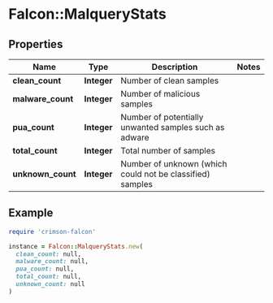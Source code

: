 # Falcon::MalqueryStats

## Properties

| Name | Type | Description | Notes |
| ---- | ---- | ----------- | ----- |
| **clean_count** | **Integer** | Number of clean samples |  |
| **malware_count** | **Integer** | Number of malicious samples |  |
| **pua_count** | **Integer** | Number of potentially unwanted samples such as adware |  |
| **total_count** | **Integer** | Total number of samples |  |
| **unknown_count** | **Integer** | Number of unknown (which could not be classified) samples |  |

## Example

```ruby
require 'crimson-falcon'

instance = Falcon::MalqueryStats.new(
  clean_count: null,
  malware_count: null,
  pua_count: null,
  total_count: null,
  unknown_count: null
)
```

